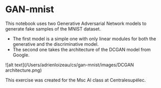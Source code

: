 # GAN-mnist
This notebook uses two Generative Adversarial Network models to generate fake samples of the MNIST dataset.

- The first model is a simple one with only linear modules for both the generative and the discriminative model.
- The second one takes the architecture of the DCGAN model from Google.

![alt text](/Users/adrienloizeau/cs/gan-mnist/images/DCGAN architecture.png)


This exercise was created for the Msc AI class at Centralesupélec.